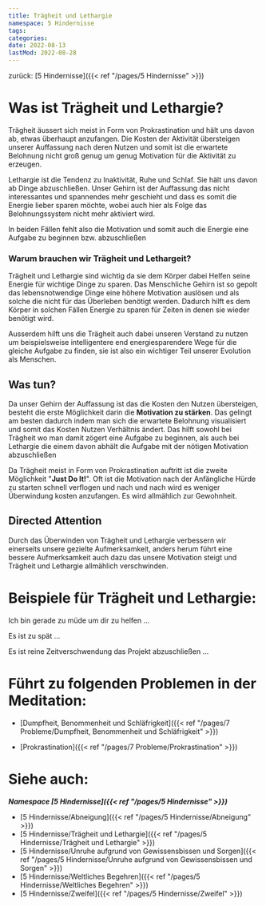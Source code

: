 ```yaml
---
title: Trägheit und Lethargie
namespace: 5 Hindernisse
tags: 
categories: 
date: 2022-08-13
lastMod: 2022-08-28
---
```

zurück: [5 Hindernisse]({{< ref "/pages/5 Hindernisse" >}})

# Was ist Trägheit und Lethargie?

Trägheit äussert sich meist in Form von Prokrastination und hält uns davon ab, etwas überhaupt anzufangen. Die Kosten der Aktivität übersteigen unserer Auffassung nach deren Nutzen und somit ist die erwartete Belohnung nicht groß genug um genug Motivation für die Aktivität zu erzeugen.

Lethargie ist die Tendenz zu Inaktivität, Ruhe und Schlaf. Sie hält uns davon ab Dinge abzuschließen. Unser Gehirn ist der Auffassung das nicht interessantes und spannendes mehr geschieht und dass es somit die Energie lieber sparen möchte, wobei auch hier als Folge das Belohnungssystem nicht mehr aktiviert wird.

In beiden Fällen fehlt also die Motivation und somit auch die Energie eine Aufgabe zu beginnen bzw. abzuschließen

### Warum brauchen wir Trägheit und Lethargeit?

Trägheit und Lethargie sind wichtig da sie dem Körper dabei Helfen seine Energie für wichtige Dinge zu sparen. Das Menschliche Gehirn ist so gepolt das lebensnotwendige Dinge eine höhere Motivation auslösen und als solche die nicht für das Überleben benötigt werden. Dadurch hilft es dem Körper in solchen Fällen Energie zu sparen für Zeiten in denen sie wieder benötigt wird.

Ausserdem hilft uns die Trägheit auch dabei unseren Verstand zu nutzen um beispielsweise intelligentere end energiesparendere Wege für die gleiche Aufgabe zu finden, sie ist also ein wichtiger Teil unserer Evolution als Menschen.

## Was tun?

Da unser Gehirn der Auffassung ist das die Kosten den Nutzen übersteigen, besteht die erste Möglichkeit darin die **Motivation zu stärken**. Das gelingt am besten dadurch indem man sich die erwartete Belohnung visualisiert und somit das Kosten Nutzen Verhältnis ändert. Das hilft sowohl bei Trägheit wo man damit zögert eine Aufgabe zu beginnen, als auch bei Lethargie die einem davon abhält die Aufgabe mit der nötigen Motivation abzuschließen

Da Trägheit meist in Form von Prokrastination auftritt ist die zweite Möglichkeit "**Just Do It!**". Oft ist die Motivation nach der Anfängliche Hürde zu starten schnell verflogen und nach und nach wird es weniger Überwindung kosten anzufangen. Es wird allmählich zur Gewohnheit.

## Directed Attention

Durch das Überwinden von Trägheit und Lethargie verbessern wir einerseits unsere gezielte Aufmerksamkeit, anders herum führt eine bessere Aufmerksamkeit auch dazu das unsere Motivation steigt und Trägheit und Lethargie allmählich verschwinden.

# Beispiele für Trägheit und Lethargie:

Ich bin gerade zu müde um dir zu helfen ...

Es ist zu spät ...

Es ist reine Zeitverschwendung das Projekt abzuschließen ...

# Führt zu folgenden Problemen in der Meditation:

+ [Dumpfheit, Benommenheit und Schläfrigkeit]({{< ref "/pages/7 Probleme/Dumpfheit, Benommenheit und Schläfrigkeit" >}})

+ [Prokrastination]({{< ref "/pages/7 Probleme/Prokrastination" >}})

# Siehe auch:

***Namespace [5 Hindernisse]({{< ref "/pages/5 Hindernisse" >}})***
+ [5 Hindernisse/Abneigung]({{< ref "/pages/5 Hindernisse/Abneigung" >}})
+ [5 Hindernisse/Trägheit und Lethargie]({{< ref "/pages/5 Hindernisse/Trägheit und Lethargie" >}})
+ [5 Hindernisse/Unruhe aufgrund von Gewissensbissen und Sorgen]({{< ref "/pages/5 Hindernisse/Unruhe aufgrund von Gewissensbissen und Sorgen" >}})
+ [5 Hindernisse/Weltliches Begehren]({{< ref "/pages/5 Hindernisse/Weltliches Begehren" >}})
+ [5 Hindernisse/Zweifel]({{< ref "/pages/5 Hindernisse/Zweifel" >}})

